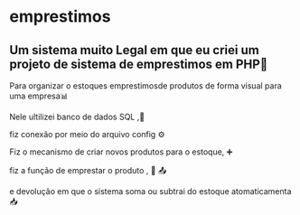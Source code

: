 # emprestimos
## Um sistema muito Legal em que eu criei um projeto de sistema de emprestimos em PHP🐘

Para organizar o estoques emprestimosde produtos de forma visual para uma empresa📊  

Nele ultilizei banco de dados SQL ,💽  

fiz conexão por meio do arquivo config ⚙️  

 Fiz o mecanismo de criar novos produtos para o estoque, ➕  

 fiz a função de emprestar o produto , 🫴 📤  

 e devolução em que o sistema soma ou subtrai do estoque atomaticamenta 📥
